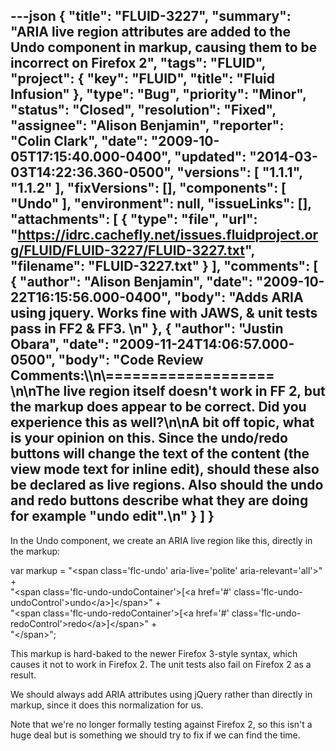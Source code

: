 ---json
{
  "title": "FLUID-3227",
  "summary": "ARIA live region attributes are added to the Undo component in markup, causing them to be incorrect on Firefox 2",
  "tags": "FLUID",
  "project": {
    "key": "FLUID",
    "title": "Fluid Infusion"
  },
  "type": "Bug",
  "priority": "Minor",
  "status": "Closed",
  "resolution": "Fixed",
  "assignee": "Alison Benjamin",
  "reporter": "Colin Clark",
  "date": "2009-10-05T17:15:40.000-0400",
  "updated": "2014-03-03T14:22:36.360-0500",
  "versions": [
    "1.1.1",
    "1.1.2"
  ],
  "fixVersions": [],
  "components": [
    "Undo"
  ],
  "environment": null,
  "issueLinks": [],
  "attachments": [
    {
      "type": "file",
      "url": "https://idrc.cachefly.net/issues.fluidproject.org/FLUID/FLUID-3227/FLUID-3227.txt",
      "filename": "FLUID-3227.txt"
    }
  ],
  "comments": [
    {
      "author": "Alison Benjamin",
      "date": "2009-10-22T16:15:56.000-0400",
      "body": "Adds ARIA using jquery. Works fine with JAWS, & unit tests pass in FF2 & FF3.&#x20;\n"
    },
    {
      "author": "Justin Obara",
      "date": "2009-11-24T14:06:57.000-0500",
      "body": "Code Review Comments:\\\n\\===================&#x20;\n\nThe live region itself doesn't work in FF 2, but the markup does appear to be correct. Did you experience this as well?\n\nA bit off topic, what is your opinion on this. Since the undo/redo buttons will change the text of the content (the view mode text for inline edit), should these also be declared as live regions. Also should the undo and redo buttons describe what they are doing for example \"undo edit\".\n"
    }
  ]
}
---
In the Undo component, we create an ARIA live region like this, directly in the markup:

var markup = "\<span class='flc-undo' aria-live='polite' aria-relevant='all'>" + \
"\<span class='flc-undo-undoContainer'>\[\<a href='#' class='flc-undo-undoControl'>undo\</a>]\</span>" + \
"\<span class='flc-undo-redoContainer'>\[\<a href='#' class='flc-undo-redoControl'>redo\</a>]\</span>" + \
"\</span>";

This markup is hard-baked to the newer Firefox 3-style syntax, which causes it not to work in Firefox 2. The unit tests also fail on Firefox 2 as a result.

We should always add ARIA attributes using jQuery rather than directly in markup, since it does this normalization for us.

Note that we're no longer formally testing against Firefox 2, so this isn't a huge deal but is something we should try to fix if we can find the time.

        
